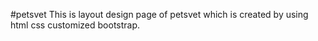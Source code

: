 #petsvet
This is layout design page of petsvet which is created by using html css customized bootstrap.